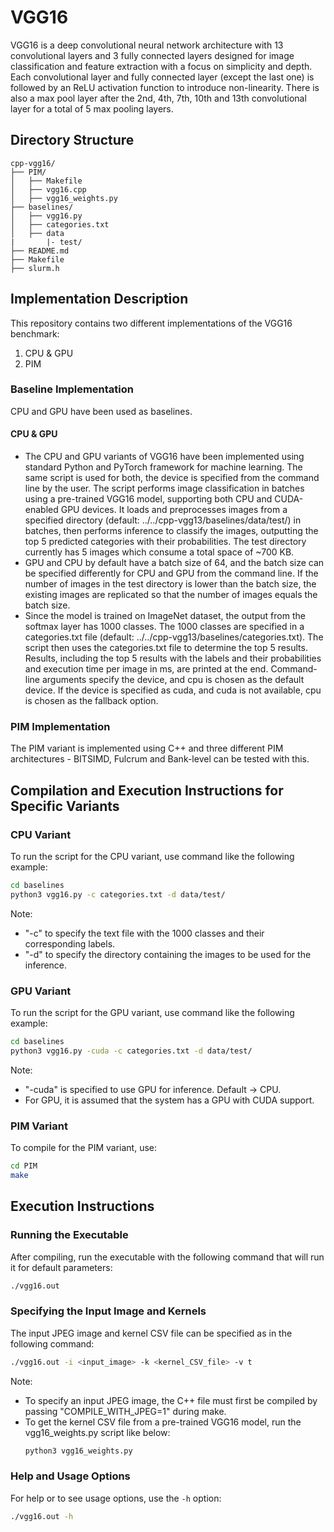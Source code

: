 # VGG16 

VGG16 is a deep convolutional neural network architecture with 13 convolutional layers and 3 fully connected layers designed for image classification and feature extraction with a focus on simplicity and depth. Each convolutional layer and fully connected layer (except the last one) is followed by an ReLU activation function to introduce non-linearity. There is also a max pool layer after the 2nd, 4th, 7th, 10th and 13th convolutional layer for a total of 5 max pooling layers.

## Directory Structure
```
cpp-vgg16/
├── PIM/
│   ├── Makefile
│   ├── vgg16.cpp
│   ├── vgg16_weights.py
├── baselines/
│   ├── vgg16.py
│   ├── categories.txt
│   ├── data
|       |- test/ 
├── README.md
├── Makefile
├── slurm.h
```

## Implementation Description

This repository contains two different implementations of the VGG16 benchmark:
1. CPU & GPU
2. PIM

### Baseline Implementation

CPU and GPU have been used as baselines.

#### CPU & GPU

* The CPU and GPU variants of VGG16 have been implemented using standard Python and PyTorch framework for machine learning. The same script is used for both, the device is specified from the command line by the user. The script performs image classification in batches using a pre-trained VGG16 model, supporting both CPU and CUDA-enabled GPU devices. It loads and preprocesses images from a specified directory (default: ../../cpp-vgg13/baselines/data/test/) in batches, then performs inference to classify the images, outputting the top 5 predicted categories with their probabilities. The test directory currently has 5 images which consume a total space of ~700 KB. 
* GPU and CPU by default have a batch size of 64, and the batch size can be specified differently for CPU and GPU from the command line. If the number of images in the test directory is lower than the batch size, the existing images are replicated so that the number of images equals the batch size.
* Since the model is trained on ImageNet dataset, the output from the softmax layer has 1000 classes. The 1000 classes are specified in a categories.txt file (default: ../../cpp-vgg13/baselines/categories.txt). The script then uses the categories.txt file to determine the top 5 results. Results, including the top 5 results with the labels and their probabilities and execution time per image in ms, are printed at the end. Command-line arguments specify the device, and cpu is chosen as the default device. If the device is specified as cuda, and cuda is not available, cpu is chosen as the fallback option.

### PIM Implementation

The PIM variant is implemented using C++ and three different PIM architectures - BITSIMD, Fulcrum and Bank-level can be tested with this. 
  
## Compilation and Execution Instructions for Specific Variants

### CPU Variant

To run the script for the CPU variant, use command like the following example:

```bash
cd baselines
python3 vgg16.py -c categories.txt -d data/test/ 
```
Note: 
 * "-c" to specify the text file with the 1000 classes and their corresponding labels.
 * "-d" to specify the directory containing the images to be used for the inference.
 
### GPU Variant

To run the script for the GPU variant, use command like the following example:

```bash
cd baselines
python3 vgg16.py -cuda -c categories.txt -d data/test/
```
Note: 
 * "-cuda" is specified to use GPU for inference. Default -> CPU.
 * For GPU, it is assumed that the system has a GPU with CUDA support.

### PIM Variant

To compile for the PIM variant, use:

```bash
cd PIM
make
```

## Execution Instructions

### Running the Executable

After compiling, run the executable with the following command that will run it for default parameters:

```bash
./vgg16.out
```

### Specifying the Input Image and Kernels

The input JPEG image and kernel CSV file can be specified as in the following command:

```bash
./vgg16.out -i <input_image> -k <kernel_CSV_file> -v t  
```
Note: 
* To specify an input JPEG image, the C++ file must first be compiled by passing "COMPILE_WITH_JPEG=1" during make.
* To get the kernel CSV file from a pre-trained VGG16 model, run the vgg16_weights.py script like below:
  ```bash
  python3 vgg16_weights.py
  ```

### Help and Usage Options

For help or to see usage options, use the `-h` option:

```bash
./vgg16.out -h
```

